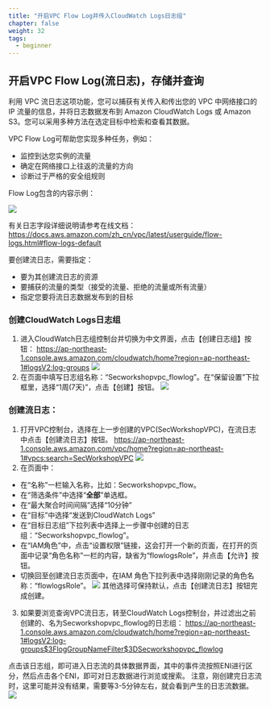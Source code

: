 ```yaml
---
title: "开启VPC Flow Log并传入CloudWatch Logs日志组"
chapter: false
weight: 32
tags:
  - beginner
---
```


## 开启VPC Flow Log(流日志)，存储并查询

利用 VPC 流日志这项功能，您可以捕获有关传入和传出您的 VPC 中网络接口的 IP 流量的信息，并将日志数据发布到 Amazon CloudWatch Logs 或 Amazon S3。您可以采用多种方法在选定目标中检索和查看其数据。

VPC Flow Log可帮助您实现多种任务，例如：

- 监控到达您实例的流量
- 确定在网络接口上往返的流量的方向
- 诊断过于严格的安全组规则

Flow Log包含的内容示例：

![](/images/3.NetworkSecurity/3.2.1.png)

有关日志字段详细说明请参考在线文档： https://docs.aws.amazon.com/zh_cn/vpc/latest/userguide/flow-logs.html#flow-logs-default

要创建流日志，需要指定：

- 要为其创建流日志的资源
- 要捕获的流量的类型（接受的流量、拒绝的流量或所有流量）
- 指定您要将流日志数据发布到的目标

### 创建CloudWatch Logs日志组

1. 进入CloudWatch日志组控制台并切换为中文界面，点击【创建日志组】按钮：
https://ap-northeast-1.console.aws.amazon.com/cloudwatch/home?region=ap-northeast-1#logsV2:log-groups
![](/images/3.NetworkSecurity/3.2.3.png)
2. 在页面中填写日志组名称：“Secworkshopvpc_flowlog”。在“保留设置”下拉框里，选择“1周(7天)”，点击【创建】按钮。
![](/images/3.NetworkSecurity/3.2.4.png)

### 创建流日志：

1. 打开VPC控制台，选择在上一步创建的VPC(SecWorkshopVPC)，在流日志中点击【创建流日志】按钮。
https://ap-northeast-1.console.aws.amazon.com/vpc/home?region=ap-northeast-1#vpcs:search=SecWorkshopVPC
![](/images/3.NetworkSecurity/3.2.2.png)
2. 在页面中：
- 在“名称”一栏输入名称，比如：Secworkshopvpc_flow。
- 在“筛选条件”中选择“**全部**”单选框。
- 在“最大聚合时间间隔”选择“10分钟”
- 在“目标”中选择“发送到CloudWatch Logs”
- 在“目标日志组”下拉列表中选择上一步骤中创建的日志组：“Secworkshopvpc_flowlog”。
- 在“IAM角色”中，点击“设置权限”链接，这会打开一个新的页面，在打开的页面中记录“角色名称”一栏的内容，缺省为“flowlogsRole”，并点击【允许】按钮。
- 切换回至创建流日志页面中，在IAM 角色下拉列表中选择刚刚记录的角色名称：“flowlogsRole”。
![](/images/3.NetworkSecurity/3.2.10.png)
其他选择可保持默认，点击【创建流日志】按钮完成创建。
3. 如果要浏览查询VPC流日志，转至CloudWatch Logs控制台，并过滤出之前创建的、名为Secworkshopvpc_flowlog的日志组：
https://ap-northeast-1.console.aws.amazon.com/cloudwatch/home?region=ap-northeast-1#logsV2:log-groups$3FlogGroupNameFilter$3DSecworkshopvpc_flowlog 

点击该日志组，即可进入日志流的具体数据界面，其中的事件流按照ENI进行区分，然后点击各个ENI，即可对日志数据进行浏览或搜索。
注意，刚创建完日志流时，这里可能并没有结果，需要等3-5分钟左右，就会看到产生的日志流数据。
![](/images/3.NetworkSecurity/3.2.11.png)

